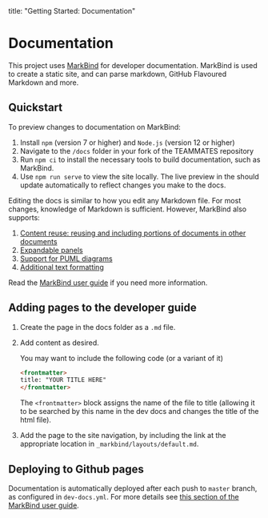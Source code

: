 <frontmatter>
  title: "Getting Started: Documentation"
</frontmatter>

# Documentation

This project uses [MarkBind](https://markbind.org/) for developer documentation. MarkBind is used to create a static site, and can parse markdown, GitHub Flavoured Markdown and more.
## Quickstart

To preview changes to documentation on MarkBind:

1. Install `npm` (version 7 or higher) and `Node.js` (version 12 or higher)
1. Navigate to the `/docs` folder in your fork of the TEAMMATES repository
1. Run `npm ci` to install the necessary tools to build documentation, such as MarkBind.
1. Use `npm run serve` to view the site locally. The live preview in the should update automatically to reflect changes you make to the docs.

Editing the docs is similar to how you edit any Markdown file. For most changes, knowledge of Markdown is sufficient. However, MarkBind also supports:

1. [Content reuse: reusing and including portions of documents in other documents](https://markbind.org/userGuide/reusingContents.html)
1. [Expandable panels](https://markbind.org/userGuide/components/presentation.html#panels)
1. [Support for PUML diagrams](https://markbind.org/userGuide/components/imagesAndDiagrams.html#diagrams)
1. [Additional text formatting](https://markbind.org/userGuide/markBindSyntaxOverview.html)

Read the [MarkBind user guide](https://markbind.org/userGuide) if you need more information.

## Adding pages to the developer guide

1. Create the page in the docs folder as a `.md` file.
1. Add content as desired.
    <box type="tip" light>

    You may want to include the following code (or a variant of it)

    ```markdown
    <frontmatter>
    title: "YOUR TITLE HERE"
    </frontmatter>
    ```

    The `<frontmatter>` block assigns the name of the file to title (allowing it to be searched by this name in the dev docs and changes the title of the html file).

    </box>
1. Add the page to the site navigation, by including the link at the appropriate location in <code>_markbind/layouts/default.md</code>.

## Deploying to Github pages

Documentation is automatically deployed after each push to `master` branch, as configured in `dev-docs.yml`. For more details see [this section of the MarkBind user guide](https://markbind.org/userGuide/deployingTheSite.html).
